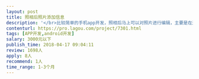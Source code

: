 ```yaml
---                
layout: post       
title: 照相后照片添加信息           
description: '</br>比较简单的手机app开发，照相后马上可以对照片进行编辑，主要是在边角添加照片标识信息，如地址和类型等，改添加的信息可以从下拉框选择或输入，编辑内容和边框可以进行简单的颜色和边框形状变换等。</br>'     
contenturl: https://pro.lagou.com/project/7301.html      
tags: [APP开发,android开发]            
salary: 3000元以下          
publish_time: 2018-04-17 09:04:11         
review: 1698人                   
apply: 8人                   
recommend: 1人                   
time_range: 1-3个月              
---                 
```

